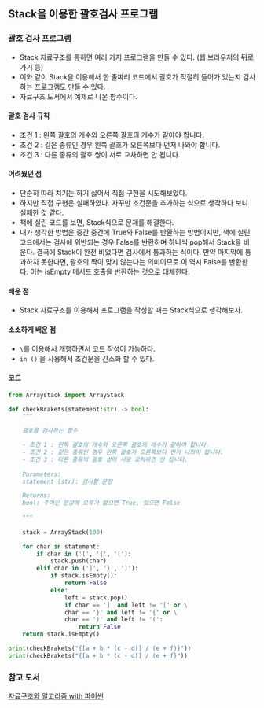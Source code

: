 ## Stack을 이용한 괄호검사 프로그램

### 괄호 검사 프로그램

- Stack 자료구조를 통하면 여러 가지 프로그램을 만들 수 있다. (웹 브라우저의 뒤로가기 등)
- 이와 같이 Stack을 이용해서 한 줄짜리 코드에서 괄호가 적절히 들어가 있는지 검사하는 프로그램도 만들 수 있다.
- 자료구조 도서에서 예제로 나온 함수이다.

#### 괄호 검사 규칙

- 조건 1 : 왼쪽 괄호의 개수와 오른쪽 괄호의 개수가 같아야 합니다.
- 조건 2 : 같은 종류인 경우 왼쪽 괄호가 오른쪽보다 먼저 나와야 합니다.
- 조건 3 : 다른 종류의 괄호 쌍이 서로 교차하면 안 됩니다.

#### 어려웠던 점

- 단순히 따라 치기는 하기 싫어서 직접 구현을 시도해보았다.
- 하지만 직접 구현은 실패하였다. 자꾸만 조건문을 추가하는 식으로 생각하다 보니 실패한 것 같다.
- 책에 실린 코드를 보면, Stack식으로 문제를 해결한다.
- 내가 생각한 방법은 중간 중간에 True와 False를 반환하는 방법이지만, 책에 실린 코드에서는 검사에 위반되는 경우 False를 반환하며 하나씩 pop해서 Stack을 비운다. 결국에 Stack이 완전 비었다면 검사에서 통과하는 식이다. 만약 마지막에 통과하지 못한다면, 괄호의 짝이 맞지 않는다는 의미이므로 이 역시 False를 반환한다. 이는 isEmpty 메서드 호출을 반환하는 것으로 대체한다.

#### 배운 점

- Stack 자료구조를 이용해서 프로그램을 작성할 때는 Stack식으로 생각해보자.

#### 소소하게 배운 점

- `\`를 이용해서 개행하면서 코드 작성이 가능하다.
- `in ()` 을 사용해서 조건문을 간소화 할 수 있다.

#### 코드

```python
from Arraystack import ArrayStack

def checkBrakets(statement:str) -> bool:
    """

    괄호를 검사하는 함수

    - 조건 1 : 왼쪽 괄호의 개수와 오른쪽 괄호의 개수가 같아야 합니다.
    - 조건 2 : 같은 종류인 경우 왼쪽 괄호가 오른쪽보다 먼저 나와야 합니다.
    - 조건 3 : 다른 종류의 괄호 쌍이 서로 교차하면 안 됩니다.
    
    Parameters:
    statement (str): 검사할 문장

    Returns:
    bool: 주어진 문장에 오류가 없으면 True, 있으면 False
    
    """
    
    stack = ArrayStack(100)

    for char in statement:
        if char in ('[', '{', '('):
            stack.push(char)
        elif char in (']', '}', ')'):
            if stack.isEmpty():
                return False
            else:
                left = stack.pop()
                if char == ']' and left != '[' or \
                char == '}' and left != '{' or \
                char == ')' and left != '(':
                    return False
    return stack.isEmpty()

print(checkBrakets("{[a + b * (c - d)] / (e + f)}"))
print(checkBrakets("{[a + b * (c - d)] / (e + f}"))
```

### 참고 도서

[자료구조와 알고리즘 with 파이썬](https://www.yes24.com/Product/Goods/123451810)